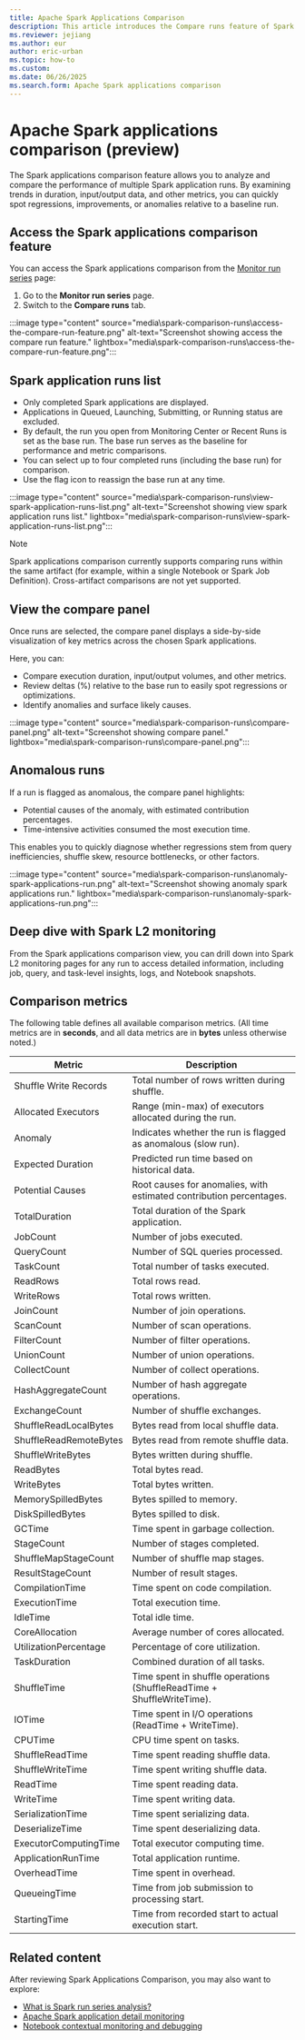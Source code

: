 ```yaml
---
title: Apache Spark Applications Comparison
description: This article introduces the Compare runs feature of Spark applications.
ms.reviewer: jejiang
ms.author: eur
author: eric-urban
ms.topic: how-to
ms.custom:
ms.date: 06/26/2025
ms.search.form: Apache Spark applications comparison
---
```


# Apache Spark applications comparison (preview)

The Spark applications comparison feature allows you to analyze and compare the performance of multiple Spark application runs. By examining trends in duration, input/output data, and other metrics, you can quickly spot regressions, improvements, or anomalies relative to a baseline run.

## Access the Spark applications comparison feature 

You can access the Spark applications comparison from the [Monitor run series](apache-spark-monitor-run-series.md#access-the-monitor-run-series-feature) page:

1. Go to the **Monitor run series** page.
2. Switch to the **Compare runs** tab.

:::image type="content" source="media\spark-comparison-runs\access-the-compare-run-feature.png" alt-text="Screenshot showing access the compare run feature." lightbox="media\spark-comparison-runs\access-the-compare-run-feature.png":::

## Spark application runs list

- Only completed Spark applications are displayed. 
- Applications in Queued, Launching, Submitting, or Running status are excluded. 
- By default, the run you open from Monitoring Center or Recent Runs is set as the base run. The base run serves as the baseline for performance and metric comparisons. 
- You can select up to four completed runs (including the base run) for comparison. 
- Use the flag icon to reassign the base run at any time. 

:::image type="content" source="media\spark-comparison-runs\view-spark-application-runs-list.png" alt-text="Screenshot showing view spark application runs list." lightbox="media\spark-comparison-runs\view-spark-application-runs-list.png":::

> [!NOTE]
> Spark applications comparison currently supports comparing runs within the same artifact (for example, within a single Notebook or Spark Job Definition). Cross-artifact comparisons are not yet supported.

## View the compare panel

Once runs are selected, the compare panel displays a side-by-side visualization of key metrics across the chosen Spark applications. 

Here, you can:

- Compare execution duration, input/output volumes, and other metrics. 
- Review deltas (%) relative to the base run to easily spot regressions or optimizations. 
- Identify anomalies and surface likely causes. 

:::image type="content" source="media\spark-comparison-runs\compare-panel.png" alt-text="Screenshot showing compare panel." lightbox="media\spark-comparison-runs\compare-panel.png":::

## Anomalous runs

If a run is flagged as anomalous, the compare panel highlights: 

- Potential causes of the anomaly, with estimated contribution percentages. 
- Time-intensive activities consumed the most execution time. 

This enables you to quickly diagnose whether regressions stem from query inefficiencies, shuffle skew, resource bottlenecks, or other factors. 

:::image type="content" source="media\spark-comparison-runs\anomaly-spark-applications-run.png" alt-text="Screenshot showing anomaly spark applications run." lightbox="media\spark-comparison-runs\anomaly-spark-applications-run.png":::

## Deep dive with Spark L2 monitoring

From the Spark applications comparison view, you can drill down into Spark L2 monitoring pages for any run to access detailed information, including job, query, and task-level insights, logs, and Notebook snapshots.

## Comparison metrics

The following table defines all available comparison metrics. 
(All time metrics are in **seconds**, and all data metrics are in **bytes** unless otherwise noted.) 

| **Metric** | **Description** |
| --- | --- |
| Shuffle Write Records| Total number of rows written during shuffle. |
| Allocated Executors | Range (min-max) of executors allocated during the run.  |
| Anomaly | Indicates whether the run is flagged as anomalous (slow run). |
| Expected Duration | Predicted run time based on historical data. |
| Potential Causes | Root causes for anomalies, with estimated contribution percentages. |
| TotalDuration | Total duration of the Spark application. |
| JobCount | Number of jobs executed. |
| QueryCount | Number of SQL queries processed. |
| TaskCount | Total number of tasks executed. |
| ReadRows | Total rows read. |
| WriteRows | Total rows written. |
| JoinCount | Number of join operations. |
| ScanCount | Number of scan operations. |
| FilterCount | Number of filter operations. |
| UnionCount | Number of union operations. |
| CollectCount | Number of collect operations. |
| HashAggregateCount | Number of hash aggregate operations. |
| ExchangeCount | Number of shuffle exchanges.|
| ShuffleReadLocalBytes | Bytes read from local shuffle data. |
| ShuffleReadRemoteBytes | Bytes read from remote shuffle data.|
| ShuffleWriteBytes | Bytes written during shuffle. |
| ReadBytes | Total bytes read.|
| WriteBytes | Total bytes written. |
| MemorySpilledBytes | Bytes spilled to memory. |
| DiskSpilledBytes | Bytes spilled to disk. |
| GCTime | Time spent in garbage collection. |
| StageCount | Number of stages completed. |
| ShuffleMapStageCount | Number of shuffle map stages. |
| ResultStageCount | Number of result stages. |
| CompilationTime | Time spent on code compilation. |
| ExecutionTime | Total execution time. |
| IdleTime | Total idle time. |
| CoreAllocation | Average number of cores allocated.|
| UtilizationPercentage | Percentage of core utilization. |
| TaskDuration | Combined duration of all tasks. |
| ShuffleTime | Time spent in shuffle operations (ShuffleReadTime + ShuffleWriteTime). |
| IOTime | Time spent in I/O operations (ReadTime + WriteTime). |
| CPUTime | CPU time spent on tasks. |
| ShuffleReadTime | Time spent reading shuffle data. |
| ShuffleWriteTime | Time spent writing shuffle data. |
| ReadTime | Time spent reading data. |
| WriteTime | Time spent writing data. |
| SerializationTime | Time spent serializing data. |
| DeserializeTime | Time spent deserializing data. |
| ExecutorComputingTime | Total executor computing time. |
| ApplicationRunTime | Total application runtime. |
| OverheadTime | Time spent in overhead. |
| QueueingTime | Time from job submission to processing start. |
| StartingTime | Time from recorded start to actual execution start. |

## Related content

After reviewing Spark Applications Comparison, you may also want to explore:

- [What is Spark run series analysis?](run-series-analyisis-overview.md)
- [Apache Spark application detail monitoring](spark-detail-monitoring.md)
- [Notebook contextual monitoring and debugging](spark-monitor-debug.md)

